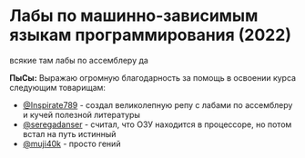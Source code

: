 # Лабы по машинно-зависимым языкам программирования (2022)

всякие там лабы по ассемблеру да

**ПыСы:** Выражаю огромную благодарность за помощь в освоении курса следующим товарищам:

- [@Inspirate789](https://github.com/Inspirate789) - создал великолепную репу с лабами по ассемблеру и кучей полезной литературы
- [@seregadanser](https://github.com/seregadanser) - считал, что ОЗУ находится в процессоре, но потом встал на путь истинный
- [@muji40k](https://github.com/muji40k) - просто гений
